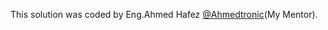 This solution was coded by Eng.Ahmed Hafez 
[@Ahmedtronic](https://www.github.com/Ahmedtronic)(My Mentor).

